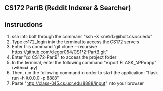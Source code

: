 ## CS172 PartB (Reddit Indexer & Searcher)

## Instructions

1. ssh into bolt through the command "ssh -X \<netid\>@bolt.cs.ucr.edu"
2. Type cs172_login into the terminal to access the CS172 servers
3. Enter this command "git clone --recursive https://github.com/diegor054/CS172-PartB.git"
4. Enter "cd CS172-PartB" to access the project folder
5. In the terminal, enter the following command "export FLASK_APP=app" (without .py)
6. Then, run the following command in order to start the application: "flask run -h 0.0.0.0 -p 8888"
7. Paste "http://class-045.cs.ucr.edu:8888/input" into your browser
